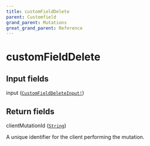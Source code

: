 ```yaml
---
title: customFieldDelete
parent: Customfield
grand_parent: Mutations
great_grand_parent: Reference
---
```


# customFieldDelete

## Input fields

<div class="field-entry ">
  <span id="input" class="field-name anchored">input (<code><a href="/docs/reference/input_object/customfielddeleteinput">CustomFieldDeleteInput!</a></code>)</span>

  <div class="description-wrapper">

  </div>
</div>

## Return fields

<div class="field-entry ">
  <span id="clientmutationid" class="field-name anchored">clientMutationId (<code><a href="/docs/reference/scalar/string">String</a></code>)</span>

  <div class="description-wrapper">
   <p>A unique identifier for the client performing the mutation.</p>

  </div>
</div>

